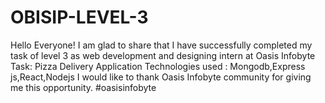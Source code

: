 # OBISIP-LEVEL-3
Hello Everyone! I am glad to share that I have successfully completed my task of level 3 as web development and designing intern at Oasis Infobyte Task: Pizza Delivery Application Technologies used : Mongodb,Express js,React,Nodejs  I would like to thank Oasis Infobyte community for giving me this opportunity. #oasisinfobyte
